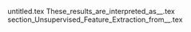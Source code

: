 untitled.tex
These_results_are_interpreted_as__.tex
section_Unsupervised_Feature_Extraction_from__.tex
